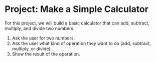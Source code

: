 # Project: Make a Simple Calculator
For this project, we will build a basic calculator that can add, subtract, multiply, and divide two numbers.

1. Ask the user for two numbers.
2. Ask the user what kind of operation they want to do (add, subtract, multiply, or divide).
3. Show the result of the operation.

<!-- # Get input from the user
num1 = float(input("Enter the first number: "))
num2 = float(input("Enter the second number: "))

# Get the operation from the user
operation = input("Enter the operation (+, -, *, /): ")

# Perform the operation
if operation == "+":
    result = num1 + num2
elif operation == "-":
    result = num1 - num2
elif operation == "*":
    result = num1 * num2
elif operation == "/":
    result = num1 / num2
else:
    result = "Invalid operation"

print("The result is:", result) -->


